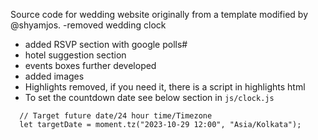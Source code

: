 Source code for wedding website originally from a template modified by @shyamjos.
-removed wedding clock
- added RSVP section with google polls#
- hotel suggestion section
- events boxes further developed
- added images
- Highlights removed, if you need it, there is a script in highlights html  
- To set the countdown date see below section in `js/clock.js`

````
  // Target future date/24 hour time/Timezone
  let targetDate = moment.tz("2023-10-29 12:00", "Asia/Kolkata");
````
